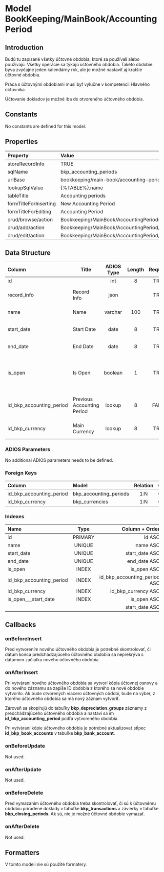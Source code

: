 # Model BookKeeping/MainBook/AccountingPeriod

## Introduction

Budú tu zapísané všetky účtovné obdobia, ktoré sa používali alebo používajú. Všetky operácie sa týkajú účtovného obdobia. Takéto obdobie býva zvyčajne jeden kalendárny rok, ale je možné nastaviť aj kratšie účtovné obdobia.

Práca s účtovnými obdobiami musí byť výlučne v kompetencii Hlavného účtovníka.

Účtovanie dokladov je možné iba do otvoreného účtovného obdobia.

## Constants

No constants are defined for this model.

## Properties

| Property              | Value                                      |
| :-------------------- | :----------------------------------------- |
| storeRecordInfo       | TRUE                                       |
| sqlName               | bkp_accounting_periods                     |
| urlBase               | bookkeeping/main-book/accounting-periods   |
| lookupSqlValue        | {%TABLE%}.name                             |
| tableTitle            | Accounting periods                         |
| formTitleForInserting | New Accounting Period                      |
| formTitleForEditing   | Accounting Period                          |
| crud/browse/action    | Bookkeeping/MainBook/AccountingPeriods     |
| crud/add/action       | Bookkeeping/MainBook/AccountingPeriod/Add  |
| crud/edit/action      | Bookkeeping/MainBook/AccountingPeriod/Edit |

## Data Structure

| Column                   | Title                      | ADIOS Type | Length | Required | Notes                                                                                     |
| :----------------------- | -------------------------- | :--------: | :----: | :------: | :---------------------------------------------------------------------------------------- |
| id                       |                            |    int     |   8    |   TRUE   | Unique record ID                                                                          |
| record_info              | Record Info                |    json    |        |   TRUE   | Info about INSERT and UPDATE time & author                                                |
| name                     | Name                       |  varchar   |  100   |   TRUE   | Názov účtovného obdobia                                                                   |
| start_date               | Start Date                 |    date    |   8    |   TRUE   | Začiatok účtovného obdobia                                                                |
| end_date                 | End Date                   |    date    |   8    |   TRUE   | Koniec účtovného obdobia                                                                  |
| is_open                  | Is Open                    |  boolean   |   1    |   TRUE   | Príznak, či je účtovné obdobie otvorené a je možné v rámci tohto obdobia pridávať doklady |
| id_bkp_accounting_period | Previous Accounting Period |   lookup   |   8    |  FALSE   | ID predchádzajúceho účtovného obdobia                                                     |
| id_bkp_currency          | Main Currency              |   lookup   |   8    |   TRUE   | Hlavná mena účtovného obdobia                                                             |

### ADIOS Parameters

No additional ADIOS parameters needs to be defined.

### Foreign Keys

| Column                   | Model                  | Relation | OnUpdate | OnDelete |
| :----------------------- | :--------------------- | :------: | -------- | -------- |
| id_bkp_accounting_period | bkp_accounting_periods |   1:N    | Cascade  | Cascade  |
| id_bkp_currency          | bkp_currencies         |   1:N    | Cascade  | Restrict |

### Indexes

| Name                     |  Type   |               Column + Order |
| :----------------------- | :-----: | ---------------------------: |
| id                       | PRIMARY |                       id ASC |
| name                     | UNIQUE  |                     name ASC |
| start_date               | UNIQUE  |               start_date ASC |
| end_date                 | UNIQUE  |                 end_date ASC |
| is_open                  |  INDEX  |                  is_open ASC |
| id_bkp_accounting_period |  INDEX  | id_bkp_accounting_period ASC |
| id_bkp_currency          |  INDEX  |          id_bkp_currency ASC |
| is_open___start_date     |  INDEX  |                  is_open ASC |
|                          |         |               start_date ASC |

## Callbacks

### onBeforeInsert

Pred vytvorením nového účtovného obdobia je potrebné skontrolovať, či dátum konca predchádzajúceho účtovného obdobia sa neprekrýva s dátumom začiatku nového účtovného obdobia.

### onAfterInsert

Pri vytváraní nového účtovného obdobia sa vytvorí kópia účtovnej osnovy a do nového záznamu sa zapíše ID obdobia z ktorého sa nové obdobie vytvorilo. Ak bude otvorených viacero účtovných období, bude na výber, z ktorého účtovného obdobia sa má nový záznam vytvoriť.

Zároveň sa skopírujú do tabuľky **bkp_depreciation_groups** záznamy z predchádzajúceho účtovného obdobia a nastaví sa im **id_bkp_accounting_period** podľa vytvoreného obdobia.

Pri vytváraní kópie účtovného obdobia je potrebné aktualizovať stĺpec  **id_bkp_book_accounts** v tabuľke **bkp_bank_account**.

### onBeforeUpdate

Not used.

### onAfterUpdate

Not used.

### onBeforeDelete

Pred vymazaním účtovného obdobia treba skontrolovať, či sú k účtovnému obdobiu priradené doklady v tabuľke **bkp_transactions** a závierky v tabuľke **bkp_closing_periods**. Ak sú, nie je možné účtovné obdobie vymazať.

### onAfterDelete

Not used.

## Formatters

V tomto modeli nie sú použité formátery.
